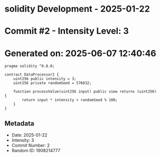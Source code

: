 ﻿# solidity Development - 2025-01-22
# Commit #2 - Intensity Level: 3
# Generated on: 2025-06-07 12:40:46
```solidity
pragma solidity ^0.8.0;

contract DataProcessor2 {
    uint256 public intensity = 3;
    uint256 private randomSeed = 576632;

    function processValue(uint256 input) public view returns (uint256) {
        return input * intensity + randomSeed % 100;
    }
}
```
## Metadata
- Date: 2025-01-22
- Intensity: 3
- Commit Number: 2
- Random ID: 1908214777
